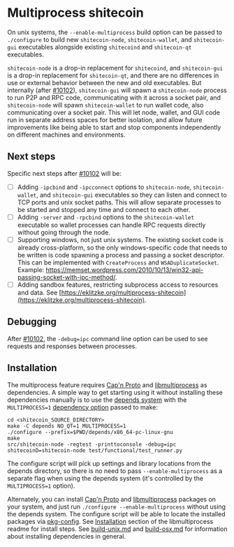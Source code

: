 # Multiprocess shitecoin

On unix systems, the `--enable-multiprocess` build option can be passed to `./configure` to build new `shitecoin-node`, `shitecoin-wallet`, and `shitecoin-gui` executables alongside existing `shitecoind` and `shitecoin-qt` executables.

`shitecoin-node` is a drop-in replacement for `shitecoind`, and `shitecoin-gui` is a drop-in replacement for `shitecoin-qt`, and there are no differences in use or external behavior between the new and old executables. But internally (after [#10102](https://github.com/shitecoin/shitecoin/pull/10102)), `shitecoin-gui` will spawn a `shitecoin-node` process to run P2P and RPC code, communicating with it across a socket pair, and `shitecoin-node` will spawn `shitecoin-wallet` to run wallet code, also communicating over a socket pair. This will let node, wallet, and GUI code run in separate address spaces for better isolation, and allow future improvements like being able to start and stop components independently on different machines and environments.

## Next steps

Specific next steps after [#10102](https://github.com/shitecoin/shitecoin/pull/10102) will be:

- [ ] Adding `-ipcbind` and `-ipcconnect` options to `shitecoin-node`, `shitecoin-wallet`, and `shitecoin-gui` executables so they can listen and connect to TCP ports and unix socket paths. This will allow separate processes to be started and stopped any time and connect to each other.
- [ ] Adding `-server` and `-rpcbind` options to the `shitecoin-wallet` executable so wallet processes can handle RPC requests directly without going through the node.
- [ ] Supporting windows, not just unix systems. The existing socket code is already cross-platform, so the only windows-specific code that needs to be written is code spawning a process and passing a socket descriptor. This can be implemented with `CreateProcess` and `WSADuplicateSocket`. Example: https://memset.wordpress.com/2010/10/13/win32-api-passing-socket-with-ipc-method/.
- [ ] Adding sandbox features, restricting subprocess access to resources and data. See [https://eklitzke.org/multiprocess-shitecoin](https://eklitzke.org/multiprocess-shitecoin).

## Debugging

After [#10102](https://github.com/shitecoin/shitecoin/pull/10102), the `-debug=ipc` command line option can be used to see requests and responses between processes.

## Installation

The multiprocess feature requires [Cap'n Proto](https://capnproto.org/) and [libmultiprocess](https://github.com/chaincodelabs/libmultiprocess) as dependencies. A simple way to get starting using it without installing these dependencies manually is to use the [depends system](../depends) with the `MULTIPROCESS=1` [dependency option](../depends#dependency-options) passed to make:

```
cd <shitecoin_SOURCE_DIRECTORY>
make -C depends NO_QT=1 MULTIPROCESS=1
./configure --prefix=$PWD/depends/x86_64-pc-linux-gnu
make
src/shitecoin-node -regtest -printtoconsole -debug=ipc
shitecoinD=shitecoin-node test/functional/test_runner.py
```

The configure script will pick up settings and library locations from the depends directory, so there is no need to pass `--enable-multiprocess` as a separate flag when using the depends system (it's controlled by the `MULTIPROCESS=1` option).

Alternately, you can install [Cap'n Proto](https://capnproto.org/) and [libmultiprocess](https://github.com/chaincodelabs/libmultiprocess) packages on your system, and just run `./configure --enable-multiprocess` without using the depends system. The configure script will be able to locate the installed packages via [pkg-config](https://www.freedesktop.org/wiki/Software/pkg-config/). See [Installation](https://github.com/chaincodelabs/libmultiprocess#installation) section of the libmultiprocess readme for install steps. See [build-unix.md](build-unix.md) and [build-osx.md](build-osx.md) for information about installing dependencies in general.
